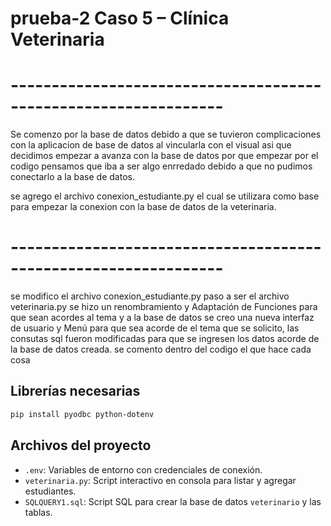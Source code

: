 # prueba-2 Caso 5 – Clínica Veterinaria

# ----------------------------------------------------------------
Se comenzo por la base de datos debido a que se tuvieron complicaciones con la aplicacion de base de datos al vincularla con el visual asi que decidimos empezar a avanza con la base de datos por que empezar por el codigo pensamos que iba a ser algo enrredado debido a que no pudimos conectarlo a la base de datos.

se agrego el archivo conexion_estudiante.py el cual se utilizara como base para empezar la conexion con la base de datos de la veterinaria.

# ----------------------------------------------------------------

se modifico el archivo conexion_estudiante.py paso a ser el archivo veterinaria.py se hizo un renombramiento y Adaptación de Funciones para que sean acordes al tema y a la base de datos se creo una nueva interfaz de usuario y Menú para que sea acorde de el tema que se solicito, las consutas sql fueron modificadas para que se ingresen los datos acorde de la base de datos creada.
se comento dentro del codigo el que hace cada cosa

## Librerías necesarias

```bash
pip install pyodbc python-dotenv
```

## Archivos del proyecto

- `.env`: Variables de entorno con credenciales de conexión.
- `veterinaria.py`: Script interactivo en consola para listar y agregar estudiantes.
- `SQLQUERY1.sql`: Script SQL para crear la base de datos `veterinario` y las tablas.
